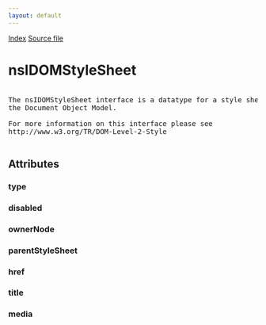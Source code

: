```yaml
---
layout: default
---
```

<div id='links'><a href="../index.html">Index</a>
<a href="http://dxr.mozilla.org/mozilla-central/source/dom/interfaces/stylesheets/nsIDOMStyleSheet.idl">Source file</a>
</div>

# nsIDOMStyleSheet #
<pre>  
The nsIDOMStyleSheet interface is a datatype for a style sheet in  
the Document Object Model.  
  
For more information on this interface please see  
http://www.w3.org/TR/DOM-Level-2-Style  
  
</pre>
## Attributes ##

### type ###

### disabled ###

### ownerNode ###

### parentStyleSheet ###

### href ###

### title ###

### media ###
